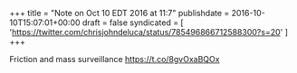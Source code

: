 +++
title = "Note on Oct 10 EDT 2016 at 11:7"
publishdate = 2016-10-10T15:07:01+00:00
draft = false
syndicated = [ 'https://twitter.com/chrisjohndeluca/status/785496866712588300?s=20' ]
+++

Friction and mass surveillance https://t.co/8gvOxaBQOx
